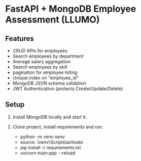 # FastAPI + MongoDB Employee Assessment (LLUMO)

## Features
- CRUD APIs for employees
- Search employees by department
- Average salary aggregation
- Search employees by skill
- pagination for employee listing
- Unique index on "employee_id"
- MongoDB JSON schema validation
- JWT Authentication (protects Create/Update/Delete)

## Setup
1. Install MongoDB locally and start it.

2. Clone project, install requirements and run:
   - python -m venv venv
   - source .\venv\Scripts\activate
   - pip install -r requirements.txt
   - uvicorn main:app --reload
